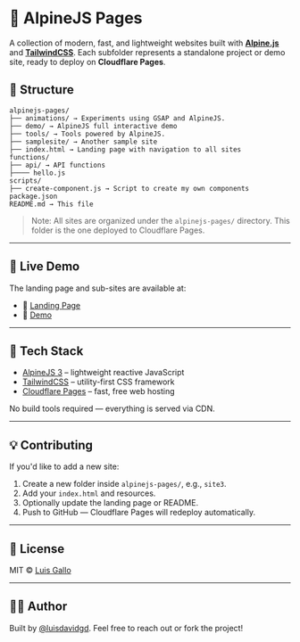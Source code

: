 # 🌿 AlpineJS Pages

A collection of modern, fast, and lightweight websites built with **[Alpine.js](https://alpinejs.dev/)** and **[TailwindCSS](https://tailwindcss.com/)**. Each subfolder represents a standalone project or demo site, ready to deploy on **Cloudflare Pages**.

## 🧱 Structure
```
alpinejs-pages/
├── animations/ → Experiments using GSAP and AlpineJS.
├── demo/ → AlpineJS full interactive demo
├── tools/ → Tools powered by AlpineJS.
├── samplesite/ → Another sample site
├── index.html → Landing page with navigation to all sites
functions/
├── api/ → API functions
├──── hello.js
scripts/
├── create-component.js → Script to create my own components
package.json
README.md → This file
```
> Note: All sites are organized under the `alpinejs-pages/` directory. This folder is the one deployed to Cloudflare Pages.

---

## 🚀 Live Demo

The landing page and sub-sites are available at:

- 🔗 [Landing Page](https://alpinejs.pages.dev/)
- 📁 [Demo](https://alpinejs.pages.dev/demo)

---

## 🔧 Tech Stack

- [AlpineJS 3](https://alpinejs.dev) – lightweight reactive JavaScript
- [TailwindCSS](https://tailwindcss.com) – utility-first CSS framework
- [Cloudflare Pages](https://pages.cloudflare.com) – fast, free web hosting

No build tools required — everything is served via CDN.

---

## 💡 Contributing

If you'd like to add a new site:

1. Create a new folder inside `alpinejs-pages/`, e.g., `site3`.
2. Add your `index.html` and resources.
3. Optionally update the landing page or README.
4. Push to GitHub — Cloudflare Pages will redeploy automatically.

---

## 🧾 License

MIT © [Luis Gallo](https://github.com/luisdavidgd)

---

## 🙋‍♂️ Author

Built by [@luisdavidgd](https://github.com/luisdavidgd). Feel free to reach out or fork the project!

